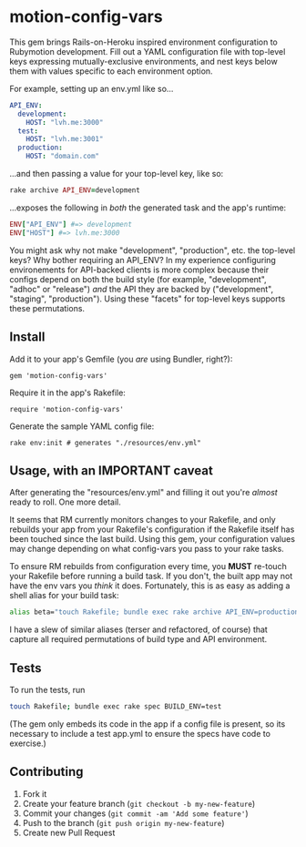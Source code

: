 # motion-config-vars

This gem brings Rails-on-Heroku inspired environment configuration to Rubymotion
development. Fill out a YAML configuration file with top-level keys expressing
mutually-exclusive environments, and nest keys below them with values
specific to each environment option.

For example, setting up an env.yml like so...
```yaml
API_ENV:
  development:
    HOST: "lvh.me:3000"
  test:
    HOST: "lvh.me:3001"
  production:
    HOST: "domain.com"
```

...and then passing a value for your top-level key, like so:
```ruby
rake archive API_ENV=development
```

...exposes the following in *both* the generated task and the app's runtime:
```ruby
ENV["API_ENV"] #=> development
ENV["HOST"] #=> lvh.me:3000
```

You might ask why not make "development", "production", etc. the top-level
keys? Why bother requiring an API_ENV? In my experience configuring environements
for API-backed clients is more complex because their configs depend on both the
build style (for example, "development", "adhoc" or "release") *and* the API
they are backed by ("development", "staging", "production"). Using these
"facets" for top-level keys supports these permutations.


## Install

Add it to your app's Gemfile (you *are* using Bundler, right?):

    gem 'motion-config-vars'

Require it in the app's Rakefile:

    require 'motion-config-vars'

Generate the sample YAML config file:

    rake env:init # generates "./resources/env.yml"


## Usage, with an IMPORTANT caveat

After generating the "resources/env.yml" and filling it out you're *almost* ready
to roll. One more detail.

It seems that RM currently monitors changes to your Rakefile, and only
rebuilds your app from your Rakefile's configuration if the Rakefile itself has
been touched since the last build.  Using this gem, your configuration values
may change depending on what config-vars you pass to your rake tasks.

To ensure RM rebuilds from configuration every time, you **MUST** re-touch your
Rakefile before running a build task. If you don't, the built app may not have
the env vars you *think* it does.  Fortunately, this is as easy as adding a
shell alias for your build task:
```bash
alias beta="touch Rakefile; bundle exec rake archive API_ENV=production"
```

I have a slew of similar aliases (terser and refactored, of course) that
capture all required permutations of build type and API environment.


## Tests

To run the tests, run
```bash
touch Rakefile; bundle exec rake spec BUILD_ENV=test
```
(The gem only embeds its code in the app if a config file is present, so its
necessary to include a test app.yml to ensure the specs have code to exercise.)


## Contributing

1. Fork it
2. Create your feature branch (`git checkout -b my-new-feature`)
3. Commit your changes (`git commit -am 'Add some feature'`)
4. Push to the branch (`git push origin my-new-feature`)
5. Create new Pull Request
